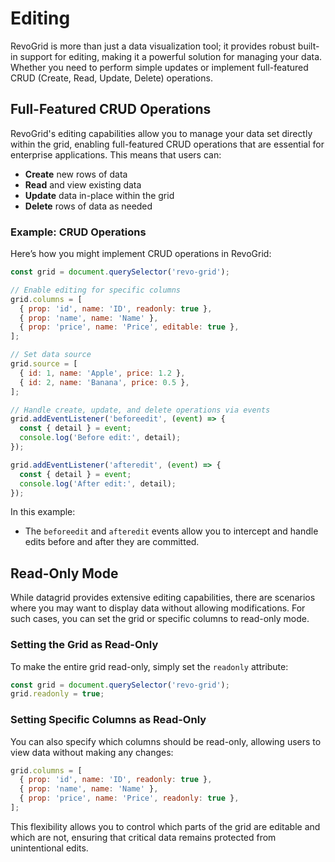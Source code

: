 # Editing

RevoGrid is more than just a data visualization tool; it provides robust built-in support for editing, making it a powerful solution for managing your data. Whether you need to perform simple updates or implement full-featured CRUD (Create, Read, Update, Delete) operations.

## Full-Featured CRUD Operations

RevoGrid's editing capabilities allow you to manage your data set directly within the grid, enabling full-featured CRUD operations that are essential for enterprise applications. This means that users can:

- **Create** new rows of data
- **Read** and view existing data
- **Update** data in-place within the grid
- **Delete** rows of data as needed

### Example: CRUD Operations

Here’s how you might implement CRUD operations in RevoGrid:

```javascript
const grid = document.querySelector('revo-grid');

// Enable editing for specific columns
grid.columns = [
  { prop: 'id', name: 'ID', readonly: true },
  { prop: 'name', name: 'Name' },
  { prop: 'price', name: 'Price', editable: true },
];

// Set data source
grid.source = [
  { id: 1, name: 'Apple', price: 1.2 },
  { id: 2, name: 'Banana', price: 0.5 },
];

// Handle create, update, and delete operations via events
grid.addEventListener('beforeedit', (event) => {
  const { detail } = event;
  console.log('Before edit:', detail);
});

grid.addEventListener('afteredit', (event) => {
  const { detail } = event;
  console.log('After edit:', detail);
});
```

In this example:

- The `beforeedit` and `afteredit` events allow you to intercept and handle edits before and after they are committed.

## Read-Only Mode

While datagrid provides extensive editing capabilities, there are scenarios where you may want to display data without allowing modifications. For such cases, you can set the grid or specific columns to read-only mode.

### Setting the Grid as Read-Only

To make the entire grid read-only, simply set the `readonly` attribute:

```javascript
const grid = document.querySelector('revo-grid');
grid.readonly = true;
```

### Setting Specific Columns as Read-Only

You can also specify which columns should be read-only, allowing users to view data without making any changes:

```javascript
grid.columns = [
  { prop: 'id', name: 'ID', readonly: true },
  { prop: 'name', name: 'Name' },
  { prop: 'price', name: 'Price', readonly: true },
];
```

This flexibility allows you to control which parts of the grid are editable and which are not, ensuring that critical data remains protected from unintentional edits.
